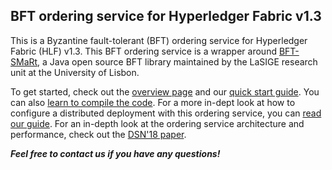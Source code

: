 ## BFT ordering service for Hyperledger Fabric v1.3

This is a Byzantine fault-tolerant (BFT) ordering service for Hyperledger Fabric (HLF) v1.3. This BFT ordering service is a wrapper around [BFT-SMaRt](https://github.com/bft-smart/library), a Java open source BFT library maintained by the LaSIGE research unit at the University of Lisbon. 

To get started, check out the [overview page](https://github.com/bft-smart/fabric-orderingservice/wiki/Overview) and our [quick start guide](https://github.com/bft-smart/fabric-orderingservice/wiki/Quick-Start-v1.3). You can also [learn to compile the code](https://github.com/bft-smart/fabric-orderingservice/wiki/Compiling). For a more in-dept look at how to configure a distributed deployment with this ordering service, you can [read our guide](https://github.com/bft-smart/fabric-orderingservice/wiki/Configuring-a-deployment-v1.3). For an in-depth look at the ordering service architecture and performance, check out the [DSN'18 paper](http://www.di.fc.ul.pt/~bessani/publications/dsn18-hlfsmart.pdf).

***Feel free to contact us if you have any questions!***

